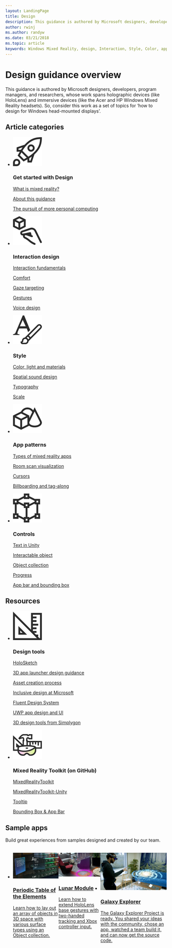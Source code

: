 ```yaml
---
layout: LandingPage
title: Design
description: This guidance is authored by Microsoft designers, developers, program managers, and researchers, whose work spans holographic devices (like HoloLens) and immersive devices (like the Acer and HP Windows Mixed Reality headsets). So, consider this work as a set of topics for ‘how to design for Windows head-mounted displays’.
author: rwinj
ms.author: randyw
ms.date: 03/21/2018
ms.topic: article
keywords: Windows Mixed Reality, design, Interaction, Style, Color, app patterns, controls, sample apps, Mixed Reality Toolkit, MRTK
---
```


# Design guidance overview

This guidance is authored by Microsoft designers, developers, program managers, and researchers, whose work spans holographic devices (like HoloLens) and immersive devices (like the Acer and HP Windows Mixed Reality headsets). So, consider this work as a set of topics for ‘how to design for Windows head-mounted displays’.

## Article categories

<ul class="panelContent cardsF">
    <li>
        <div class="cardSize">
            <div class="cardPadding">
                <div class="card">
                    <div class="cardImageOuter">
                        <div class="cardImage">
                            <img src="images/GettingStartedIcon.jpg" alt="Getting started icon">
                        </div>
                    </div>
                    <div class="cardText">
                        <h3>Get started with Design</h3>
                        <p>
                            <a href="mixed-reality.md">What is mixed reality?</a>
                        </p>
                        <p>
                            <a href="about-this-design-guidance.md">About this guidance</a>
                        </p>
                        <p>
                            <a href="case-study-the-pursuit-of-more-personal-computing.md">The pursuit of more personal computing</a>
                        </p>
                    </div>
                </div>
            </div>
        </div>
    </li>
    <li>
        <div class="cardSize">
            <div class="cardPadding">
                <div class="card">
                    <div class="cardImageOuter">
                        <div class="cardImage">
                            <img src="images/InteractionDesignIcon.jpg" alt="Interaction design icon">
                        </div>
                    </div>
                    <div class="cardText">
                        <h3>Interaction design</h3>
                        <p>
                            <a href="interaction-fundamentals.md">Interaction fundamentals</a>
                        </p>
                        <p>
                            <a href="comfort.md">Comfort</a>
                        </p>
                        <p>
                            <a href="gaze-targeting.md">Gaze targeting</a>
                        </p>
                        <p>
                            <a href="gestures.md">Gestures</a>
                        </p>
                         <p>
                            <a href="voice-design.md">Voice design</a>
                        </p>
                    </div>
                </div>
            </div>
        </div>
    </li>
    <li>
        <div class="cardSize">
            <div class="cardPadding">
                <div class="card">
                    <div class="cardImageOuter">
                        <div class="cardImage">
                            <img src="images/StyleIcon.jpg" alt="Style icon">
                        </div>
                    </div>
                    <div class="cardText">
                        <h3>Style</h3>
                        <p>
                            <a href="color,-light-and-materials.md">Color, light and materials</a>
                        </p>
                         <p>
                            <a href="spatial-sound-design.md">Spatial sound design</a>
                        </p>
                        <p>
                            <a href="typography.md">Typography</a>
                        </p>
                        <p>
                            <a href="scale.md">Scale</a>
                        </p>                      
                    </div>
                </div>
            </div>
        </div>
    </li>
    <li>
        <div class="cardSize">
            <div class="cardPadding">
                <div class="card">
                    <div class="cardImageOuter">
                        <div class="cardImage">
                            <img src="images/AppPatternsIcon.jpg" alt="App patterns icon">
                        </div>
                    </div>
                    <div class="cardText">
                        <h3>App patterns</h3>
                        <p>
                            <a href="types-of-mixed-reality-apps.md">Types of mixed reality apps</a>
                        </p>
                        <p>
                            <a href="room-scan-visualization.md">Room scan visualization</a>
                        </p>
                        <p>
                            <a href="cursors.md">Cursors</a>
                        </p>
                        <p>
                            <a href="billboarding-and-tag-along.md">Billboarding and tag-along</a>
                        </p>
                    </div>
                </div>
            </div>
        </div>
    </li>
    <li>
        <div class="cardSize">
            <div class="cardPadding">
                <div class="card">
                    <div class="cardImageOuter">
                        <div class="cardImage">
                            <img src="images/ControlsIcon.jpg" alt="Controls icon">
                        </div>
                    </div>
                    <div class="cardText">
                        <h3>Controls</h3>
                        <p>
                            <a href="text-in-unity.md">Text in Unity</a>
                        </p>
                        <p>
                            <a href="interactable-object.md">Interactable object</a>
                        </p>
                        <p>
                            <a href="object-collection.md">Object collection</a>
                        </p>
                        <p>
                            <a href="progress.md">Progress</a>
                        </p>
                        <p>
                            <a href="app-bar-and-bounding-box.md">App bar and bounding box</a>
                        </p>
                    </div>
                </div>
            </div>
        </div>
    </li>    
</ul>

## Resources

<ul class="panelContent cardsF">
    <li>
        <div class="cardSize">
            <div class="cardPadding">
                <div class="card">
                    <div class="cardImageOuter">
                        <div class="cardImage">
                            <img src="images/DesignToolsIcon.jpg" alt="Design tools icon">
                        </div>
                    </div>                    <div class="cardText">
                        <h3>Design tools</h3>
                        <p>
                            <a href="case-study-building-holosketch,-a-spatial-layout-and-ux-sketching-app-for-hololens.md">HoloSketch</a>
                        </p>
			 <p>
                            <a href="3d-app-launcher-design-guidance.md">3D app launcher design guidance</a>	 
                        </p>
			<p>
			  <a href="asset-creation-process.md">Asset creation process</a>
			</p>
                        <p>
                            <a href="https://www.microsoft.com/en-us/design/inclusive/">Inclusive design at Microsoft</a>
                        </p>
                        <p>
                            <a href="http://fluent.microsoft.com/">Fluent Design System</a>
                        </p>
			 <p>
                            <a href="https://developer.microsoft.com/en-us/windows/apps/design/">UWP app design and UI</a>
                        </p>
			 <p>
                            <a href="https://www.simplygon.com/">3D design tools from Simplygon</a>
                        </p>
                    </div>
                </div>
            </div>
        </div>
    </li>
        <li>
        <div class="cardSize">
            <div class="cardPadding">
                <div class="card">
                    <div class="cardImageOuter">
                        <div class="cardImage">
                            <img src="images/MRTKIcon.jpg" alt="MRTK icon">
                        </div>
                    </div>
                    <div class="cardText">
                        <h3>Mixed Reality Toolkit (on GitHub)</h3>
                        <p>
                            <a href="https://github.com/Microsoft/MixedRealityToolkit">MixedRealityToolkit</a>
                        </p>
                        <p>
                            <a href="https://github.com/Microsoft/MixedRealityToolkit-Unity">MixedRealityToolkit-Unity</a>
                        </p>
                        <p>
                            <a href="https://github.com/Microsoft/MixedRealityToolkit-Unity/blob/Feature_UX_Tooltip/Assets/MixedRealityToolkit-Examples/UX/Readme/README_TooltipExample.md">Tooltip</a>
                        </p>
			 <p>
                            <a href="https://github.com/johnppella/MixedRealityToolkit-Unity/blob/BoundingBoxWithGizmo/Assets/MixedRealityToolkit-Examples/UX/Readme/README_BoundingBoxGizmoExample.mdd">Bounding Box & App Bar</a>
                        </p>
                    </div>
                </div>
            </div>
        </div>
    </li>
</ul>


## Sample apps

Build great experiences from samples designed and created by our team.

<br>
<ul id="cardtypes-W" class="cardsW panelContent" style="display: flex; margin-top: 0px;">
                            <li>
                                    <a href="periodic-table-of-the-elements.md" title="Periodic Table of the Elements" data-linktype="absolute-path">
                                    <div class="cardSize">
                                        <div class="cardPadding">
                                            <div class="card">
                                                <div class="cardImageOuter">
                                                    <div class="cardImage">
                                                        <img src="images/periodictableofelementsapp-tile.jpg" alt="Periodic Table of the Elements< icon">
                                                    </div>
                                                </div>
                                                <div class="cardText">
                                                    <h3>Periodic Table of the Elements</h3>
                                                    <p>Learn how to lay out an array of objects in 3D space with various surface types using an Object collection.</p>
                                                </div>
                                            </div>
                                        </div>
                                    </div>
				</a>	    
                            </li>
                            <li>
                                <a href="lunar-module.md" title="Lunar Module" data-linktype="absolute-path">
                                    <div class="cardSize">
                                        <div class="cardPadding">
                                            <div class="card">
                                                <div class="cardImageOuter">
                                                    <div class="cardImage">
                                                        <img src="images/lunar-module-tile.png" alt="Lunar Module icon">
                                                    </div>
                                                </div>
                                                <div class="cardText">
                                                    <h3>Lunar Module</h3>
                                                    <p>Learn how to extend HoloLens base gestures with two-handed tracking and Xbox controller input.</p>
                                                </div>
                                            </div>
                                        </div>
                                    </div>
				</a>
                            </li>
                            <li>
                                  <a href="galaxy-explorer.md" title="Galaxy Explorer" data-linktype="absolute-path">
                                    <div class="cardSize">
                                        <div class="cardPadding">
                                            <div class="card">
                                                <div class="cardImageOuter">
                                                    <div class="cardImage">
                                                        <img src="images/galaxyexplorer-tile.jpg" alt="Galaxy Explorer icon">
                                                    </div>
                                                </div>
                                                <div class="cardText">
                                                    <h3>Galaxy Explorer</h3>
                                                    <p>The Galaxy Explorer Project is ready. You shared your ideas with the community, chose an app, watched a team build it, and can now get the source code.</p>
                                                </div>
                                            </div>
                                        </div>
                                    </div>
                               </a>
                            </li>
</ul>    
    
    
